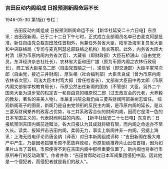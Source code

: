 ### 吉田反动内阁组成  日报预测新阁命运不长

1946-05-30
第1版()
专栏：

　　吉田反动内阁组成
    日报预测新阁命运不长
    【新华社延安二十六日电】东京讯：吉田茂新阁，已于二十二日下午七时，正式成立全部阁员名单已由麦克阿瑟批准，新任自由党总裁吉田茂任首相外，尚兼任外务省大臣，陆军及海军复员省大臣和中央联络局（专司与麦克阿瑟总部联络之机构）局长等职。此外，内务省大臣大村清（原为币原内阁内务省次官）、大藏省（即财政部）大臣石桥湛山（自由党党员，东洋经济杂志社社长）、农林省大臣和田广雄（原为币原内阁之农林行政局长）、商工省大臣星岛二郎（自由党首脑之一）、递信省（即交通部）大臣平冢常次郎（自由党，接近三井财阁）、厚生相（社会福利部）大臣含良成（曾为币原内阁农林省次官）、司法大臣木村笃大郎（曾任检查长）、文部省大臣田中秀太郎（币原内阁文部省学校教育局长）、币原公然出任新阁的国务（不管部）大臣，另外二个国务大臣为进步党的松定吉一和自由党的植原悦二郎（过去政友会的元老，犬养毅的教友，著名的亲美人物）。本届复兴院总裁仍由三菱系财阀阿部美树志留任。
    综观新阁班子的图景，新阁乃是自由党领衔的反民主内阁，是币原内阁的延长，是以三菱系财阀豢养的政客占优势，与三井系政客合伙的财阀内阁，因而它是清一色的日本军国主义的，代表财阀利益的内阁。
    【新华社延安二十七日电】东京讯：日报纸预测吉田内阁前途黯淡，各大日报认为其成就将极有限，而内阁之命运亦不至久长。读卖、报知抨击吉田内阁，柔弱无力，事实上新阁并非一内阁。另据上海讯：上海无线电评论员唐金纳（译音）对日本新阁组成评称：“吉田新阁在极大难产中产生，乃是因老狐狸币原不愿放弃政权，币原拒绝推荐片山出任首相，因为如果片山当了首相，币原便得不到在吉田内阁中那样重要位置了。新内阁也将奉行币原所奉行的反动政策”。作者并称：“吉田曾帮助过日本军阀集团侵犯中国，因此他是一个侵犯者，而侵犯者就是我们的敌人”。
